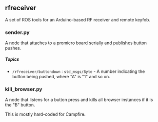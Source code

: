 rfreceiver
----------

A set of ROS tools for an Arduino-based RF receiver and remote keyfob.

### sender.py

A node that attaches to a promicro board serially and publishes button pushes.

##### Topics

* `/rfreceiver/buttondown` : `std_msgs/Byte` - A number indicating the button being pushed, where "A" is "1" and so on.

### kill\_browser.py

A node that listens for a button press and kills all browser instances if it is the "B" button.

This is mostly hard-coded for Campfire.
